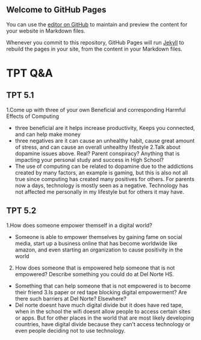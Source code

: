 ## Welcome to GitHub Pages

You can use the [editor on GitHub](https://github.com/IanHua14/tri3self/edit/gh-pages/index.md) to maintain and preview the content for your website in Markdown files.

Whenever you commit to this repository, GitHub Pages will run [Jekyll](https://jekyllrb.com/) to rebuild the pages in your site, from the content in your Markdown files.

# TPT Q&A
## TPT 5.1
1.Come up with three of your own Beneficial and corresponding Harmful Effects of Computing
- three beneficial are it helps increase productivity, Keeps you connected, and can help make money
- three negatives are it can cause an unhealthy habit, cause great amount of stress, and can cause an overall unhealthy lifestyle
2.Talk about dopamine issues above. Real? Parent conspiracy? Anything that is impacting your personal study and success in High School?
- The use of computing can be related to dopamine due to the addictions created by many factors, an example is gaming, but this is also not all true since computing has created many positives for others. For parents now a days, technology is mostly seen as a negative. Technology has not affected me personally in my lifestyle but for others it may have.

## TPT 5.2 
1.How does someone empower themself in a digital world?
- Someone is able to empower themselves by gaining fame on social media, start up a business online that has become worldwide like amazon, and even starting an organization to cause positivity in the world
2. How does someone that is empowered help someone that is not empowered? Describe something you could do at Del Norte HS.
- Something that can help someone that is not empowered is to become their friend
3.Is paper or red tape blocking digital empowerment? Are there such barriers at Del Norte? Elsewhere?
- Del norte doesnt have much digital divide but it does have red tape, when in the school the wifi doesnt allow people to access certain sites or apps. But for other places in the world that are most likely developing countries, have digital divide because they can't access technology or even people deciding not to use technology.

